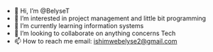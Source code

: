 - 👋 Hi, I’m @BelyseT
- 👀 I’m interested in project management and little bit programming
- 🌱 I’m currently learning information systems
- 💞️ I’m looking to collaborate on anything concerns Tech
- 📫 How to reach me email: ishimwebelyse2@gmail.com

<!---
BelyseT/BelyseT is a ✨ special ✨ repository because its `README.md` (this file) appears on your GitHub profile.
You can click the Preview link to take a look at your changes.
--->
